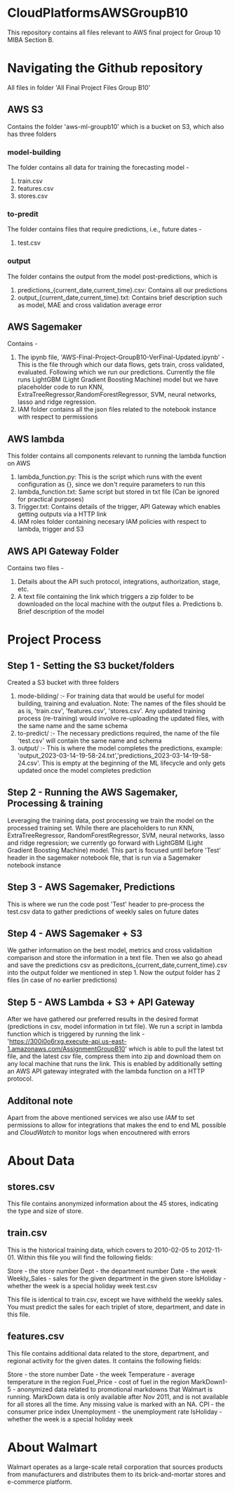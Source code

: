 # CloudPlatformsAWSGroupB10
This repository contains all files relevant to AWS final project for Group 10 MIBA Section B.

# Navigating the Github repository
All files in folder 'All Final Project Files Group B10'
## AWS S3
Contains the folder 'aws-ml-groupb10' which is a bucket on S3, which also has three folders
### model-building
The folder contains all data for training the forecasting model - 
1. train.csv
2. features.csv
3. stores.csv
### to-predit
The folder contains files that require predictions, i.e., future dates -
1. test.csv
### output
The folder contains the output from the model post-predictions, which is
1. predictions_{current_date,current_time}.csv: Contains all our predictions
2. output_{current_date,current_time}.txt: Contains brief description such as model, MAE and cross validation average error
## AWS Sagemaker
Contains - 
1. The ipynb file, 'AWS-Final-Project-GroupB10-VerFinal-Updated.ipynb' - This is the file through which our data flows, gets train, cross validated, evaluated. Following which we run our predictions. Currently the file runs LightGBM (Light Gradient Boosting Machine) model but we have placeholder code to run KNN, ExtraTreeRegressor,RandomForestRegressor, SVM, neural networks, lasso and ridge regression.
2. IAM folder contains all the json files related to the notebook instance with respect to permissions
## AWS lambda
This folder contains all components relevant to running the lambda function on AWS
1. lambda_function.py: This is the script which runs with the event configuration as {}, since we don't require parameters to run this
2. lambda_function.txt: Same script but stored in txt file (Can be ignored for practical purposes)
3. Trigger.txt: Contains details of the trigger, API Gateway which enables getting outputs via a HTTP link
4. IAM roles folder containing necesary IAM policies with respect to lambda, trigger and S3 
## AWS API Gateway Folder
Contains two files - 
1. Details about the API such protocol, integrations, authorization, stage, etc.
2. A text file containing the link which triggers a zip folder to be downloaded on the local machine with the output files
a. Predictions
b. Brief description of the model

# Project Process
## Step 1 - Setting the S3 bucket/folders
Created a S3 bucket with three folders
1. mode-bilding/ :- For training data that would be useful for model building, training and evaluation. Note: The names of the files should be as is, 'train.csv', 'features.csv', 'stores.csv'. Any updated training process (re-training) would involve re-uploading the updated files, with the same name and the same schema
2. to-predict/ :- The necessary predictions required, the name of the file 'test.csv' will contain the same name and schema
3. output/ :- This is where the model completes the predictions, example: 'output_2023-03-14-19-58-24.txt','predictions_2023-03-14-19-58-24.csv'. This is empty at the beginning of the ML lifecycle and only gets updated once the model completes prediction

## Step 2 - Running the AWS Sagemaker, Processing & training
Leveraging the training data, post processing we train the model on the processed training set. While there are placeholders to run KNN, ExtraTreeRegressor, RandomForestRegressor, SVM, neural networks, lasso and ridge regression; we currently go forward with LightGBM (Light Gradient Boosting Machine) model. This part is focused until before 'Test' header in the sagemaker notebook file, that is run via a Sagemaker notebook instance

## Step 3 - AWS Sagemaker, Predictions
This is where we run the code post 'Test' header to pre-process the test.csv data to gather predictions of weekly sales on future dates

## Step 4 - AWS Sagemaker + S3
We gather information on the best model, metrics and cross validaition comparison and store the information in a text file. Then we also go ahead and save the predictions csv as predicitons_{current_date,current_time}.csv into the output folder we mentioned in step 1. Now the output folder has 2 files (in case of no earlier predictions)

## Step 5 - AWS Lambda + S3 + API Gateway
After we have gathered our preferred results in the desired format (predictions in csv, model information in txt file). We run a script in lambda function which is triggered by running the link - 'https://300i0o6rxg.execute-api.us-east-1.amazonaws.com/AssignmentGroupB10' which is able to pull the latest txt file, and the latest csv file, compress them into zip and download them on any local machine that runs the link. This is enabled by additionally setting an AWS API gateway integrated with the lambda function on a HTTP protocol. 

## Additonal note
Apart from the above mentioned services we also use *IAM* to set permissions to allow for integrations that makes the end to end ML possible and *CloudWatch* to monitor logs when encoutnered with errors

# About Data

## stores.csv
This file contains anonymized information about the 45 stores, indicating the type and size of store.

## train.csv

This is the historical training data, which covers to 2010-02-05 to 2012-11-01. Within this file you will find the following fields:

Store - the store number
Dept - the department number
Date - the week
Weekly_Sales -  sales for the given department in the given store
IsHoliday - whether the week is a special holiday week
test.csv

This file is identical to train.csv, except we have withheld the weekly sales. You must predict the sales for each triplet of store, department, and date in this file.

## features.csv

This file contains additional data related to the store, department, and regional activity for the given dates. It contains the following fields:

Store - the store number
Date - the week
Temperature - average temperature in the region
Fuel_Price - cost of fuel in the region
MarkDown1-5 - anonymized data related to promotional markdowns that Walmart is running. MarkDown data is only available after Nov 2011, and is not available for all stores all the time. Any missing value is marked with an NA.
CPI - the consumer price index
Unemployment - the unemployment rate
IsHoliday - whether the week is a special holiday week

# About Walmart
Walmart operates as a large-scale retail corporation that sources products from manufacturers and distributes them to its brick-and-mortar stores and e-commerce platform. 
